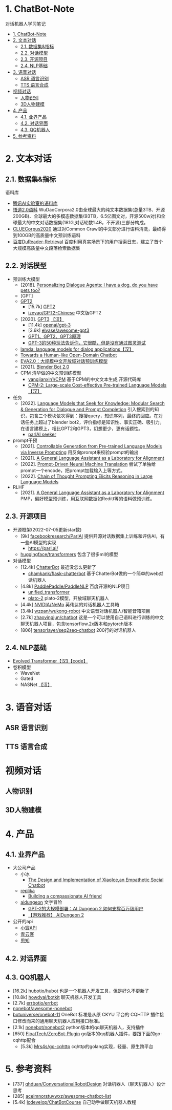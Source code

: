 # 1. ChatBot-Note
对话机器人学习笔记

- [1. ChatBot-Note](#1-chatbot-note)
- [2. 文本对话](#2-文本对话)
  - [2.1. 数据集&指标](#21-数据集指标)
  - [2.2. 对话模型](#22-对话模型)
  - [2.3. 开源项目](#23-开源项目)
  - [2.4. NLP基础](#24-nlp基础)
- [3. 语音对话](#3-语音对话)
  - [ASR 语言识别](#asr-语言识别)
  - [TTS 语言合成](#tts-语言合成)
- [视频对话](#视频对话)
  - [人物识别](#人物识别)
  - [3D人物建模](#3d人物建模)
- [4. 产品](#4-产品)
  - [4.1. 业界产品](#41-业界产品)
  - [4.2. 对话界面](#42-对话界面)
  - [4.3. QQ机器人](#43-qq机器人)
- [5. 参考资料](#5-参考资料)


# 2. 文本对话

## 2.1. 数据集&指标

语料库
- [腾讯AI实验室的语料库](https://ai.tencent.com/ailab/nlp/zh/download.html)
- [悟道2.0语料](https://resource.wudaoai.cn/home?ind&name=WuDaoCorpora%202.0&id=1394901288847716352) WuDaoCorpora2.0由全球最大的纯文本数据集(总量3TB、开源200GB)、全球最大的多模态数据集(93TB，6.5亿图文对，开源500w对)和全球最大的中文对话数据集(181G,对话轮数1.4B，不开源)三部分构成。
- [CLUECorpus2020](https://github.com/CLUEbenchmark/CLUECorpus2020)  通过对Common Crawl的中文部分进行语料清洗，最终得到100GB的高质量中文预训练语料
- [百度DuReader-Retrieval](https://github.com/baidu/DuReader/tree/master/DuReader-Retrieval) 百度利用真实场景下的用户搜索日志，建立了首个大规模高质量中文段落检索数据集

## 2.2. 对话模型

- 预训练大模型
  - [2018]. [Personalizing Dialogue Agents: I have a dog, do you have pets too?](https://arxiv.org/abs/1801.07243) 
  - [GPT]
  - [GPT2]()
    - [15.7k] [GPT2](https://github.com/openai/gpt-2)
    - [izeyao/GPT2-Chinese](https://github.com/Morizeyao/GPT2-Chinese) 中文版GPT2
  - [2020]. [GPT3](https://arxiv.org/pdf/2005.14165.pdf) [【汉】](https://zhuanlan.zhihu.com/p/200978538)
    - [11.4k] [openai/gpt-3](https://github.com/openai/gpt-3) 
    - [3.6k] [elyase/awesome-gpt3](https://github.com/elyase/awesome-gpt3)
    - [GPT1、GPT2、GPT3原理](https://blog.csdn.net/qq_41357569/article/details/121731981)
    - [GPT-3的50种玩法告诉你，它很酷，但是没有通过图灵测试](https://zhuanlan.zhihu.com/p/252851574)
  - [lamda: language models for dialog applications](https://arxiv.org/pdf/2201.08239.pdf)[【汉】](https://zhuanlan.zhihu.com/p/462022601)
  - [Towards a Human-like Open-Domain Chatbot](https://arxiv.org/abs/2001.09977)
  - [EVA2.0：大规模中文开放域对话预训练模型](https://blog.csdn.net/weixin_42001089/article/details/123595667)
  - [2021]. [Blender Bot 2.0](https://ai.facebook.com/blog/blender-bot-2-an-open-source-chatbot-that-builds-long-term-memory-and-searches-the-internet/)
  - CPM 清华做的中文预训练模型
    - [yangjianxin1/CPM](https://github.com/yangjianxin1/CPM) 基于CPM的中文文本生成,开源代码库
    - [CPM-2: Large-scale Cost-effective Pre-trained Language Models](https://arxiv.org/pdf/2106.10715.pdf) [【汉】](https://blog.csdn.net/BAAIBeijing/article/details/118125026)
- 任务
  - [2022]. [Language Models that Seek for Knowledge: Modular Search & Generation for Dialogue and Prompt Completion](https://arxiv.org/abs/2203.13224) 引入搜索到的知识，包含三个模块依次得到：搜搜query，知识序列，最终的回应。在对话任务上超过了blender bot2，评价指标是知识性、事实正确、吸引力。在语言建模上，相比GPT2和GPT3，幻想更少，更有话题性。
      - [parlAI seeker](https://github.com/MiniMax-AI/ParlAI/tree/main/projects/seeker)
- prompt干预
  - [2021]. [Controllable Generation from Pre-trained Language Models via Inverse Prompting](https://arxiv.org/pdf/2103.10685.pdf) 用反向prompt来校验prompt的输出
  - [2021]. [A General Language Assistant as a Laboratory for Alignment](https://arxiv.org/abs/2112.00861) 
  - [2022]. [Prompt-Driven Neural Machine Translation](https://aclanthology.org/2022.findings-acl.203.pdf) 尝试了单独给prompt一个encode，把prompt加载输入上等方式。
  - [2022]. [Chain of Thought Prompting Elicits Reasoning in Large Language Models](https://arxiv.org/abs/2201.11903)
- RLHF
  - [2021]. [A General Language Assistant as a Laboratory for Alignment](https://arxiv.org/abs/2112.00861) PMP，偏好模型预训练，用互联网数据如Reditt等的语料做预训练。


## 2.3. 开源项目

- 开源框架(2022-07-05更新star数)
  - [9k] [facebookresearch/ParlAI](https://github.com/facebookresearch/ParlAI) 提供开源对话数据集上训练和评估AI，有一些AI模型的实现
    - https://parl.ai/
  - [huggingface/transformers](https://github.com/huggingface/transformers) 包含了很多ml的模型  
- 对话模型  
  - [12.4k] [ChatterBot](https://github.com/gunthercox/ChatterBot) 最近没怎么更新了
    - [chamkank/flask-chatterbot](https://github.com/chamkank/flask-chatterbot) 基于ChatterBot做的一个简单的web对话机器人
  - [4.8k] [PaddlePaddle/PaddleNLP](https://github.com/PaddlePaddle/PaddleNLP) 百度开源的NLP项目
    - [unified_transformer](https://github.com/PaddlePaddle/PaddleNLP/tree/develop/examples/dialogue/unified_transformer)  
    - [plato-2](https://github.com/PaddlePaddle/PaddleNLP/tree/develop/examples/dialogue/plato-2)   plato-2模型，开放域聊天机器人
  - [4.4k] [NVIDIA/NeMo](https://github.com/NVIDIA/NeMo) 英伟达的对话机器人工具箱
  - [3.4k] [wzpan/wukong-robot](https://github.com/wzpan/wukong-robot) 中文语音对话机器人/智能音箱项目
  - [2.7k] [zhaoyingjun/chatbot](https://github.com/zhaoyingjun/chatbot) 这是一个可以使用自己语料进行训练的中文聊天机器人项目，包含tensorflow.2x版本和pytorch版本
  - [806] [tensorlayer/seq2seq-chatbot](https://github.com/tensorlayer/seq2seq-chatbot) 200行的对话机器人


## 2.4. NLP基础
- [Evolved Transformer](https://arxiv.org/abs/1901.11117)[【汉】](https://nopsled.blog.csdn.net/article/details/108713234)[【code】](https://github.com/Shikhar-S/EvolvedTransformer)
- 卷积模型
  - WaveNet
  - Gated
  - NASNet [【汉】](https://zhuanlan.zhihu.com/p/52616166)

# 3. 语音对话
## ASR 语言识别

## TTS 语言合成

# 视频对话

## 人物识别

## 3D人物建模

# 4. 产品 
  
## 4.1. 业界产品

- 大公司产品
  - 小冰
    - [The Design and Implementation of XiaoIce,an Empathetic Social Chatbot](https://arxiv.org/pdf/1812.08989.pdf) 
  - [replika](https://replika.ai/)
    - [Building a compassionate AI friend](https://blog.replika.com/posts/building-a-compassionate-ai-friend) 
  - [aidungeon](https://aidungeon.cc/) 文字冒险
    -  [GPT-2的大规模部署：AI Dungeon 2 如何支撑百万级用户](https://blog.csdn.net/weixin_42137700/article/details/104359367)
    -  [【游戏推荐】 AIDungeon 2](https://zhuanlan.zhihu.com/p/104476177)
- 公开的api
  - [小寰API](http://81.70.100.130/) 
  - [青云客](http://api.qingyunke.com/)
  - [思知](https://www.ownthink.com/robot.html)


## 4.2. 对话界面


## 4.3. QQ机器人

- [16.2k] [hubotio/hubot](https://github.com/hubotio/hubot) 也是一个机器人开发工具，但是好久不更新了
- [10.8k] [howdyai/botkit](https://github.com/howdyai/botkit) 聊天机器人开发工具
- [2.7k] [errbotio/errbot](https://github.com/errbotio/errbot/)
- [nonebot/awesome-nonebot](https://github.com/nonebot/awesome-nonebot)
- [botuniverse/onebot-11](https://github.com/botuniverse/onebot-11) OneBot 标准是从原 CKYU 平台的 CQHTTP 插件接口修改而来的通用聊天机器人应用接口标准。
- [2.1k] [nonebot/nonebot2](https://github.com/nonebot/nonebot2) python版本的qq聊天机器人，支持插件
- [650] [FloatTech/ZeroBot-Plugin](https://github.com/FloatTech/ZeroBot-Plugin) go版本的qq机器人插件，要跟下面的go-cqhttp配合
  - [5.3k] [Mrs4s/go-cqhttp](https://github.com/Mrs4s/go-cqhttp) cqhttp的golang实现，轻量、原生跨平台

# 5. 参考资料
- [737] [qhduan/ConversationalRobotDesign](https://github.com/qhduan/ConversationalRobotDesign) 对话机器人（聊天机器人）设计思考
- [285] [aceimnorstuvwxz/awesome-chatbot-list](https://github.com/aceimnorstuvwxz/awesome-chatbot-list) 
- [5.4k] [lcdevelop/ChatBotCourse](https://github.com/lcdevelop/ChatBotCourse) 自己动手做聊天机器人教程